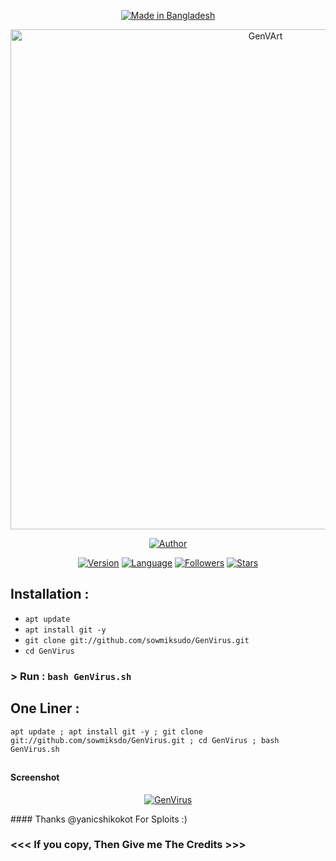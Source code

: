 <p align="center">
<a href="#"><img title="Made in Bangladesh" src="https://img.shields.io/badge/MADE%20IN-BANGLADESH-green?colorA=%23ff0000&colorB=%23017e40&style=for-the-badge"></a>
</p>
<p align="center">
<a href="https://linktr.ee/Xowmik"><img src="https://i.ibb.co/g62gnvB/GenVArt.png" alt="GenVArt" border="0" width="800"></a>
</p>
<p align="center">
<a href="https://github.com/sowmiksudo"><img title="Author" src="https://img.shields.io/badge/Author-Shayer--Mahmud--Sowmik-red.svg?style=for-the-badge&logo=github"></a>
</p>
<p align="center">
<a href="#"><img title="Version" src="https://img.shields.io/badge/Version-1.0-green.svg?style=flat-square"></a>
<a href="#"><img title="Language" src="https://badges.frapsoft.com/bash/v1/bash.png?v=103"></a>
<a href="https://github.com/sowmiksudo/followers"><img title="Followers" src="https://img.shields.io/github/followers/sowmiksudo?color=blue&style=flat-square"></a>
<a href="https://github.com/sowmiksudo/GenVirus/stargazers/"><img title="Stars" src="https://img.shields.io/github/stars/sowmiksudo/GenVirus?color=red&style=flat-square"></a>
</p>

## Installation :

* `apt update`
* `apt install git -y`
* `git clone git://github.com/sowmiksudo/GenVirus.git`
* `cd GenVirus`

### > Run : `bash GenVirus.sh`

## One Liner :
```
apt update ; apt install git -y ; git clone git://github.com/sowmiksdo/GenVirus.git ; cd GenVirus ; bash GenVirus.sh
```
##

#### Screenshot
<p align="center">
<a href="#"><img title="GenVirus" src="https://i.ibb.co/XVnybz9/IGV.png"></a>
</p>
#### Thanks @yanicshikokot For Sploits :)
<br/>

### <<< If you copy, Then Give me The Credits >>>
